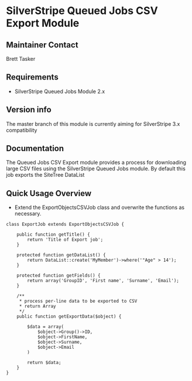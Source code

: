 # SilverStripe Queued Jobs CSV Export Module

## Maintainer Contact

Brett Tasker


## Requirements

* SilverStripe Queued Jobs Module 2.x

## Version info

The master branch of this module is currently aiming for SilverStripe 3.x compatibility

## Documentation

The Queued Jobs CSV Export module provides a process for downloading large CSV files using the SilverStripe Queued Jobs module. By default this job exports the SiteTree DataList

## Quick Usage Overview

* Extend the ExportObjectsCSVJob class and overwrite the functions as necessary.

```
class ExportJob extends ExportObjectsCSVJob {

    public function getTitle() {
        return 'Title of Export job';
    }

    protected function getDataList() {
        return DataList::create('MyMember')->where('"Age" > 14');
    }
    
    protected function getFields() {
        return array('GroupID', 'First name', 'Surname', 'Email');
    }

    /**
     * process per-line data to be exported to CSV
     * return Array
     */
    public function getExportData($object) {
 
        $data = array(
			$object->Group()->ID,
			$object->FirstName,
			$object->Surname,
			$object->Email
		)

        return $data;
    }
}
```
